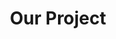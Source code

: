 ---
title: "Our Project"
description: "Acknowledgements and Project Portfolio"
draft: false
bg_image: "images/featue-bg.jpg"
---